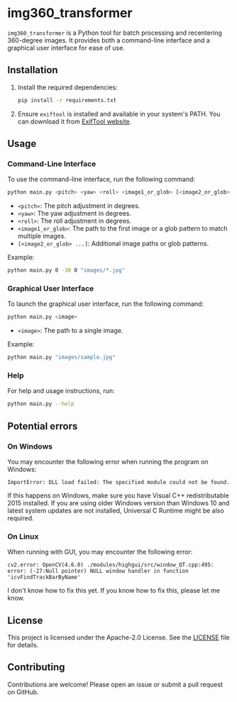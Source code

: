 # img360_transformer

`img360_transformer` is a Python tool for batch processing and recentering 360-degree images. It provides both a command-line interface and a graphical user interface for ease of use.

## Installation

1. Install the required dependencies:
   ```sh
   pip install -r requirements.txt
   ```
2. Ensure `exiftool` is installed and available in your system's PATH. You can download it from [ExifTool website](https://exiftool.org/).

## Usage

### Command-Line Interface

To use the command-line interface, run the following command:

```sh
python main.py <pitch> <yaw> <roll> <image1_or_glob> [<image2_or_glob> ...]
```

- `<pitch>`: The pitch adjustment in degrees.
- `<yaw>`: The yaw adjustment in degrees.
- `<roll>`: The roll adjustment in degrees.
- `<image1_or_glob>`: The path to the first image or a glob pattern to match multiple images.
- `[<image2_or_glob> ...]`: Additional image paths or glob patterns.

Example:

```sh
python main.py 0 -30 0 "images/*.jpg"
```

### Graphical User Interface

To launch the graphical user interface, run the following command:

```sh
python main.py <image>
```

- `<image>`: The path to a single image.

Example:

```sh
python main.py "images/sample.jpg"
```

### Help

For help and usage instructions, run:

```sh
python main.py --help
```

## Potential errors

### On Windows

You may encounter the following error when running the program on Windows:
```
ImportError: DLL load failed: The specified module could not be found.
```

If this happens on Windows, make sure you have Visual C++ redistributable 2015 installed. If you are using older Windows version than Windows 10 and latest system updates are not installed, Universal C Runtime might be also required.

### On Linux

When running with GUI, you may encounter the following error:

```
cv2.error: OpenCV(4.6.0) ./modules/highgui/src/window_QT.cpp:495: error: (-27:Null pointer) NULL window handler in function 'icvFindTrackBarByName'
```

I don't know how to fix this yet. If you know how to fix this, please let me know.

## License

This project is licensed under the Apache-2.0 License. See the [LICENSE](LICENSE) file for details.

## Contributing

Contributions are welcome! Please open an issue or submit a pull request on GitHub.
